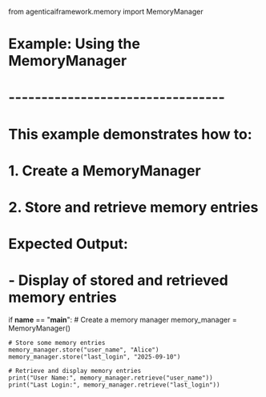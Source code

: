 from agenticaiframework.memory import MemoryManager

# Example: Using the MemoryManager
# ---------------------------------
# This example demonstrates how to:
# 1. Create a MemoryManager
# 2. Store and retrieve memory entries
#
# Expected Output:
# - Display of stored and retrieved memory entries

if __name__ == "__main__":
    # Create a memory manager
    memory_manager = MemoryManager()

    # Store some memory entries
    memory_manager.store("user_name", "Alice")
    memory_manager.store("last_login", "2025-09-10")

    # Retrieve and display memory entries
    print("User Name:", memory_manager.retrieve("user_name"))
    print("Last Login:", memory_manager.retrieve("last_login"))
